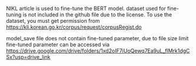 NIKL article is used to fine-tune the BERT model.
dataset used for fine-tuning is not included in the github file due to the license.
To use the dataset, you must get permission from https://kli.korean.go.kr/corpus/request/corpusRegist.do


model_save file does not contain fine-tuned parameter, due to file size limit
fine-tuned parameter can be accessed via https://drive.google.com/drive/folders/1xd2oIF7iUoQewq7Ea9uL_flMrk1dgCSx?usp=drive_link
